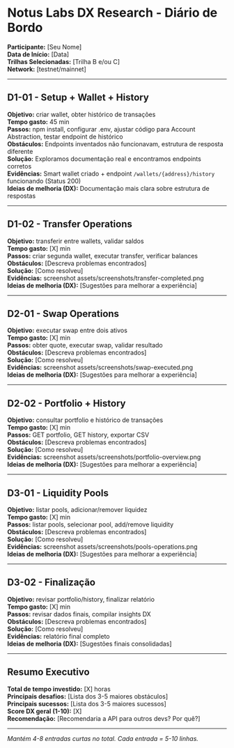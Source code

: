 # Notus Labs DX Research - Diário de Bordo

**Participante:** [Seu Nome]  
**Data de Início:** [Data]  
**Trilhas Selecionadas:** [Trilha B e/ou C]  
**Network:** [testnet/mainnet]

---

## D1-01 - Setup + Wallet + History
**Objetivo:** criar wallet, obter histórico de transações  
**Tempo gasto:** 45 min  
**Passos:** npm install, configurar .env, ajustar código para Account Abstraction, testar endpoint de histórico  
**Obstáculos:** Endpoints inventados não funcionavam, estrutura de resposta diferente  
**Solução:** Exploramos documentação real e encontramos endpoints corretos  
**Evidências:** Smart wallet criado + endpoint `/wallets/{address}/history` funcionando (Status 200)  
**Ideias de melhoria (DX):** Documentação mais clara sobre estrutura de respostas

---

## D1-02 - Transfer Operations
**Objetivo:** transferir entre wallets, validar saldos  
**Tempo gasto:** [X] min  
**Passos:** criar segunda wallet, executar transfer, verificar balances  
**Obstáculos:** [Descreva problemas encontrados]  
**Solução:** [Como resolveu]  
**Evidências:** screenshot assets/screenshots/transfer-completed.png  
**Ideias de melhoria (DX):** [Sugestões para melhorar a experiência]

---

## D2-01 - Swap Operations
**Objetivo:** executar swap entre dois ativos  
**Tempo gasto:** [X] min  
**Passos:** obter quote, executar swap, validar resultado  
**Obstáculos:** [Descreva problemas encontrados]  
**Solução:** [Como resolveu]  
**Evidências:** screenshot assets/screenshots/swap-executed.png  
**Ideias de melhoria (DX):** [Sugestões para melhorar a experiência]

---

## D2-02 - Portfolio + History
**Objetivo:** consultar portfolio e histórico de transações  
**Tempo gasto:** [X] min  
**Passos:** GET portfolio, GET history, exportar CSV  
**Obstáculos:** [Descreva problemas encontrados]  
**Solução:** [Como resolveu]  
**Evidências:** screenshot assets/screenshots/portfolio-overview.png  
**Ideias de melhoria (DX):** [Sugestões para melhorar a experiência]

---

## D3-01 - Liquidity Pools
**Objetivo:** listar pools, adicionar/remover liquidez  
**Tempo gasto:** [X] min  
**Passos:** listar pools, selecionar pool, add/remove liquidity  
**Obstáculos:** [Descreva problemas encontrados]  
**Solução:** [Como resolveu]  
**Evidências:** screenshot assets/screenshots/pools-operations.png  
**Ideias de melhoria (DX):** [Sugestões para melhorar a experiência]

---

## D3-02 - Finalização
**Objetivo:** revisar portfolio/history, finalizar relatório  
**Tempo gasto:** [X] min  
**Passos:** revisar dados finais, compilar insights DX  
**Obstáculos:** [Descreva problemas encontrados]  
**Solução:** [Como resolveu]  
**Evidências:** relatório final completo  
**Ideias de melhoria (DX):** [Sugestões finais consolidadas]

---

## Resumo Executivo

**Total de tempo investido:** [X] horas  
**Principais desafios:** [Lista dos 3-5 maiores obstáculos]  
**Principais sucessos:** [Lista dos 3-5 maiores sucessos]  
**Score DX geral (1-10):** [X]  
**Recomendação:** [Recomendaria a API para outros devs? Por quê?]

---

*Mantém 4-8 entradas curtas no total. Cada entrada = 5-10 linhas.*
